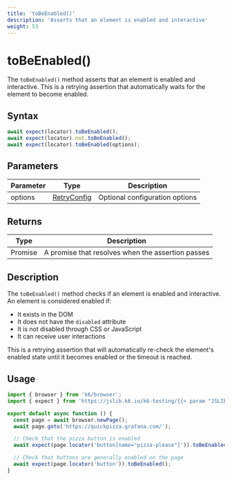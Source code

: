 ```yaml
---
title: 'toBeEnabled()'
description: 'Asserts that an element is enabled and interactive'
weight: 53
---
```


# toBeEnabled()

The `toBeEnabled()` method asserts that an element is enabled and interactive. This is a retrying assertion that automatically waits for the element to become enabled.

## Syntax

<!-- eslint-skip -->
<!-- md-k6:skip -->

```javascript
await expect(locator).toBeEnabled();
await expect(locator).not.toBeEnabled();
await expect(locator).toBeEnabled(options);
```

## Parameters

| Parameter | Type                                                                                                                    | Description                    |
| --------- | ----------------------------------------------------------------------------------------------------------------------- | ------------------------------ |
| options   | [RetryConfig](https://grafana.com/docs/k6/<K6_VERSION>/javascript-api/jslib/k6-testing/retrying-assertions/retryconfig) | Optional configuration options |

## Returns

| Type          | Description                                       |
| ------------- | ------------------------------------------------- |
| Promise<void> | A promise that resolves when the assertion passes |

## Description

The `toBeEnabled()` method checks if an element is enabled and interactive. An element is considered enabled if:

- It exists in the DOM
- It does not have the `disabled` attribute
- It is not disabled through CSS or JavaScript
- It can receive user interactions

This is a retrying assertion that will automatically re-check the element's enabled state until it becomes enabled or the timeout is reached.

## Usage

<!-- md-k6:skip -->

```javascript
import { browser } from 'k6/browser';
import { expect } from 'https://jslib.k6.io/k6-testing/{{< param "JSLIB_TESTING_VERSION" >}}/index.js';

export default async function () {
  const page = await browser.newPage();
  await page.goto('https://quickpizza.grafana.com/');

  // Check that the pizza button is enabled
  await expect(page.locator('button[name="pizza-please"]')).toBeEnabled();

  // Check that buttons are generally enabled on the page
  await expect(page.locator('button')).toBeEnabled();
}
```

